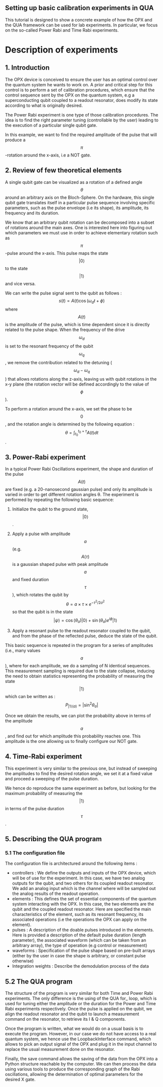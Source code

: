 ## Setting up basic calibration experiments in QUA

This tutorial is designed to show a concrete example of how the OPX and the QUA framework can be used for lab experiments. In particular, we focus on the so-called Power Rabi and Time Rabi experiments.
#  Description of experiments
## 1. Introduction

The OPX device is conceived to ensure the user has an optimal control over the quantum system he wants to work on. A prior and critical step for this control is to perform a set of calibration procedures, which ensure that the control sequence sent by the OPX on the quantum system, e.g a superconducting qubit coupled to a readout resonator, does modify its state according to what is originally desired. 

The Power Rabi experiment is one type of those calibration procedures. The idea is to find the right parameter tuning (controllable by the user) leading to the execution of a particular single qubit gate. 

In this example, we want to find the required amplitude of the pulse that will produce a $$\pi$$-rotation around the x-axis, i.e a NOT gate.

## 2. Review of few theoretical elements
A single qubit gate can be visualized as a rotation of a defined angle $$\theta$$  around an arbitrary axis on the Bloch-Sphere. On the hardware, this single qubit gate translates itself in a particular pulse sequence involving specific parameters, such as the pulse envelope (i.e its shape), its amplitude, its frequency and its duration. 

We know that an arbitrary qubit rotation can be decomposed into a subset of rotations around the main axes. One is interested here into figuring out which parameters we must use in order to achieve elementary rotation such as $$\pi$$-pulse around the x-axis. This pulse maps the state $$|0\rangle$$ to the state $$|1\rangle$$ and vice versa. 

We can write the pulse signal sent to the qubit as follows :
$$s(t)=A(t)\cos(\omega_dt+\phi)$$
where $$A(t)$$ is the amplitude of the pulse, which is time dependent since it is directly related to the pulse shape. When the frequency of the drive $$\omega_d$$ is set to the resonant frequency of the qubit $$\omega_q$$, we remove the contribution related to the detuning ($$\omega_d-\omega_q$$) that allows rotations along the z-axis, leaving us with qubit rotations in the x-y plane (the rotation vector will be defined accordingly to the value of $$\phi$$). 

To perform a rotation around the x-axis, we set the phase to be $$0$$, and the rotation angle is determined by the following equation :
$$\theta=\displaystyle\int_{t_0}^{t_0+\tau}A(t)dt$$.

## 3. Power-Rabi experiment
In a typical Power Rabi Oscillations experiment, the shape and duration of the pulse $$A(t)$$ are fixed (e.g. a 20-nanosecond gaussian pulse) and only its amplitude is varied in order to get different rotation angles θ. The experiment is performed by repeating the following basic sequence:
1. Initialize the qubit to the ground state, $$|0\rangle$$.

2. Apply a pulse with amplitude $$a$$ (e.g. $$A(\tau)$$ is a gaussian shaped pulse with peak amplitude $$a$$ and fixed duration $$\tau$$), which rotates the qubit by $$\theta= a\times \tau\times e^{-\tau^2/2\sigma^2}$$ so that the qubit is in the state
$$|\psi\rangle=\cos(\theta_a)|0\rangle+\sin(\theta_a)e^{i\phi}|1\rangle$$
3. Apply a resonant pulse to the readout resonator coupled to the qubit, and from the phase of the reflected pulse, deduce the state of the qubit.

This basic sequence is repeated in the program for a series of amplitudes (i.e., many values $$a$$), where for each amplitude, we do a sampling of N identical sequences. This measurement sampling is required due to the state collapse, inducing the need to obtain statistics representing the probability of measuring the state $$|1\rangle$$ which can be written as : 
$$P_{|1\rangle(a)}=|\sin^2{\theta_a}|$$

Once we obtain the results, we can plot the probability above in terms of the amplitude $$a$$, and find out for which amplitude this probability reaches one. This amplitude is the one allowing us to finally configure our NOT gate.

## 4. Time-Rabi experiment
This experiment is very similar to the previous one, but instead of sweeping the amplitudes to find the desired rotation angle, we set it at a fixed value and proceed a sweeping of the pulse duration.


We hence do reproduce the same experiment as before, but looking for the maximum probability of measuring the $$|1\rangle$$ in terms of the pulse duration $$\tau$$.

## 5. Describing the QUA program
### 5.1 The configuration file

The configuration file is architectured around the following items :

- controllers :
We define the outputs and inputs of the OPX device, which will be of use for the experiment. In this case, we have two analog outputs for the qubit, and two others for its coupled readout resonator. We add an analog input which is the channel where will be sampled out the analog results of the readout operation.
- elements :
This defines the set of essential components of the quantum system interacting with the OPX. In this case, the two elements are the qubit and the coupled readout resonator. 
Here are specified the main characteristics of the element, such as its resonant frequency, its associated operations (i.e the operations the OPX can apply on the element).
- pulses : 
A description of the doable pulses introduced in the elements. Here is provided a description of the default pulse duration (length parameter), the associated waveform (which can be taken from an arbitrary array), the type of operation (e.g control or measurement)
- waveforms : 
Specification of the pulse shape based on pre-built arrays (either by the user in case the shape is arbitrary, or constant pulse otherwise)
- Integration weights :
Describe the demodulation process of the data 


## 5.2 The QUA program
The structure of the program is very similar for both Time and Power Rabi experiments. The only difference is the using of the QUA for_ loop, which is used for tuning either the amplitude or the duration for the Power and Time Rabi experiments respectively. 
Once the pulse is applied on the qubit, we align the readout resonator and the qubit to launch a measurement command on the resonator, to retrieve its I & Q components.

Once the program is written, what we would do on a usual basis is to execute the program. However, in our case we do not have access to a real quantum system, we hence use the LoopbackInterface command, which allows to pick an output signal of the OPX and plug it in the input channel to replace the usual measurement done on the resonator.

Finally, the save command allows the saving of the data from the OPX into a Python structure reachable by the computer. We can then process the data using various tools to produce the corresponding graph of the Rabi oscillations, allowing the determination of optimal parameters for the desired X gate.


















 

